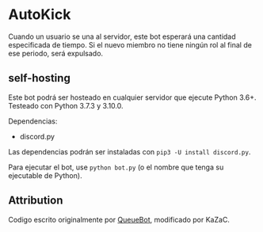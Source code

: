 # AutoKick
Cuando un usuario se una al servidor, este bot esperará una cantidad especificada de tiempo. Si el nuevo miembro no tiene ningún rol al final de ese periodo, será expulsado.

## self-hosting
Este bot podrá ser hosteado en cualquier servidor que ejecute Python 3.6+. Testeado con Python 3.7.3 y 3.10.0.

Dependencias:
- discord.py

Las dependencias podrán ser instaladas con `pip3 -U install discord.py`.

Para ejecutar el bot, use `python bot.py` (o el nombre que tenga su ejecutable de Python).






## Attribution
Codigo escrito originalmente por [QueueBot](https://queue.bot/), modificado por KaZaC.